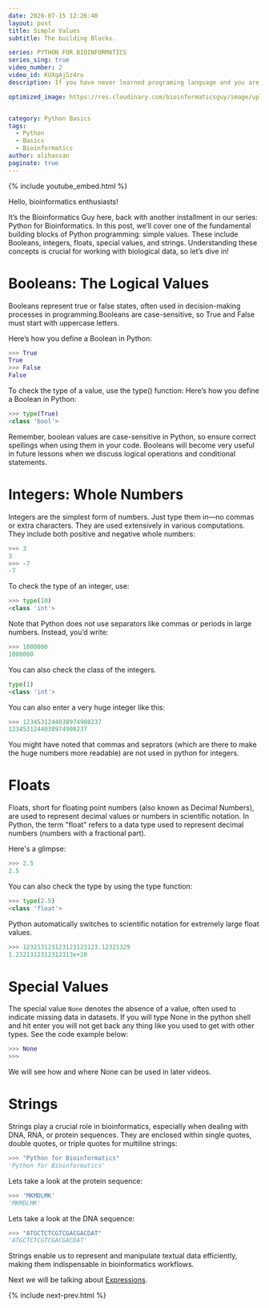 ```yaml
---
date: 2020-07-15 12:26:40
layout: post
title: Simple Values
subtitle: The building Blocks.

series: PYTHON FOR BIOINFORMATICS
series_sing: true
video_number: 2
video_id: KUXgAjSz4ro
description: If you have never learned programing language and you are from the field of Biology. You can learn python with examples from the realm of Biology. 

optimized_image: https://res.cloudinary.com/bioinformaticsguy/image/upload/c_scale,h_380/v1596701389/002%20Python-for-Bioinformatics/Python-for-Bioinformatics-002.png


category: Python Basics
tags:
  - Python
  - Basics
  - Bioinformatics
author: alihassan
paginate: true
---
```


{% include youtube_embed.html %}


Hello, bioinformatics enthusiasts! 

It’s the Bioinformatics Guy here, back with another installment in our series: Python for Bioinformatics. In this post, we’ll cover one of the fundamental building blocks of Python programming: simple values. These include Booleans, integers, floats, special values, and strings. Understanding these concepts is crucial for working with biological data, so let’s dive in!


# Booleans: The Logical Values
Booleans represent true or false states, often used in decision-making processes in programming.Booleans are case-sensitive, so True and False must start with uppercase letters.

Here’s how you define a Boolean in Python:
```python
>>> True
True  
>>> False  
False 
```

To check the type of a value, use the type() function:
Here’s how you define a Boolean in Python:

```python
>>> type(True)  
<class 'bool'>
```
Remember, boolean values are case-sensitive in Python, so ensure correct spellings when using them in your code. Booleans will become very useful in future lessons when we discuss logical operations and conditional statements.

# Integers: Whole Numbers
Integers are the simplest form of numbers. Just type them in—no commas or extra characters. They are used extensively in various computations. They include both positive and negative whole numbers:

```python
>>> 3
3
>>> -7
-7
```

To check the type of an integer, use:
```python
>>> type(10)   
<class 'int'>
```

Note that Python does not use separators like commas or periods in large numbers. Instead, you’d write:
```python
>>> 1000000  
1000000
```

You can also check the class of the integers.


```python
type(1)
<class 'int'>
```


You can also enter a very huge integer like this:

```python
>>> 1234531244038974908237
1234531244038974908237
```

You might have noted that commas and seprators (which are there to make the huge numbers more readable) 
are not used in python for integers.

# Floats
Floats, short for floating point numbers (also known as Decimal Numbers), are used to represent 
decimal values or numbers in scientific notation. In Python, the term "float" refers to a data type 
used to represent decimal numbers (numbers with a fractional part). 

Here's a glimpse:

```python
>>> 2.5
2.5
```

You can also check the type by using the type function:
```python
>>> type(2.5)
<class 'float'>
```

Python automatically switches to scientific notation for extremely large float values.
```python
>>> 123213123123123123123.12321329
1.2321312312312313e+20
```


# Special Values
The special value `None` denotes the absence of a value, often used to indicate missing data in datasets. If you will 
type None in the python shell and hit enter you will not get back any thing like you used to get with other types.
See the code example below:
```python
>>> None
>>>
```

We will see how and where None can be used in later videos.

# Strings
Strings play a crucial role in bioinformatics, especially when dealing with DNA, RNA, or protein sequences. 
They are enclosed within single quotes, double quotes, or triple quotes for multiline strings:

```python
>>> "Python for Bioinformatics"
'Python for Bioinformatics'
```


Lets take a look at the protein sequence:
```python
>>> 'MKMDLMK'
'MKMDLMK'
```

Lets take a look at the DNA sequence:
```python
>>> "ATGCTCTCGTCGACGACDAT"
'ATGCTCTCGTCGACGACDAT'
```

Strings enable us to represent and manipulate textual data efficiently, 
making them indispensable in bioinformatics workflows.

Next we will be talking about [Expressions](/003-EXPRESSIONS-python-for-Bioinformatics/).


{% include next-prev.html %}